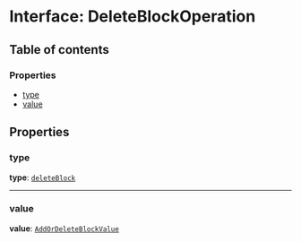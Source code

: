 # Interface: DeleteBlockOperation

## Table of contents

### Properties

* [type](/en/auto-docs/fixed-layout-editor/interfaces/DeleteBlockOperation.md#type)
* [value](/en/auto-docs/fixed-layout-editor/interfaces/DeleteBlockOperation.md#value)

## Properties

### type

**type**: [`deleteBlock`](/en/auto-docs/fixed-layout-editor/enums/OperationType.md#deleteblock)

***

### value

**value**: [`AddOrDeleteBlockValue`](/en/auto-docs/fixed-layout-editor/interfaces/AddOrDeleteBlockValue.md)
